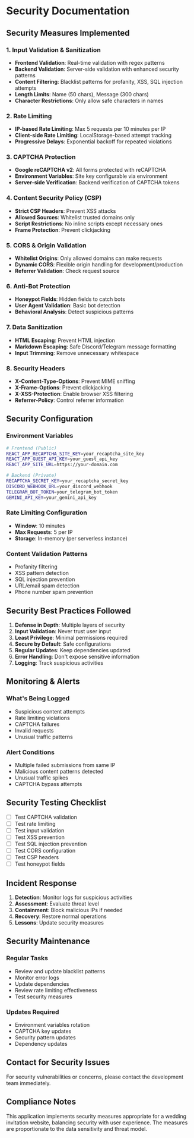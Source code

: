 # Security Documentation

## Security Measures Implemented

### 1. Input Validation & Sanitization
- **Frontend Validation**: Real-time validation with regex patterns
- **Backend Validation**: Server-side validation with enhanced security patterns
- **Content Filtering**: Blacklist patterns for profanity, XSS, SQL injection attempts
- **Length Limits**: Name (50 chars), Message (300 chars)
- **Character Restrictions**: Only allow safe characters in names

### 2. Rate Limiting
- **IP-based Rate Limiting**: Max 5 requests per 10 minutes per IP
- **Client-side Rate Limiting**: LocalStorage-based attempt tracking
- **Progressive Delays**: Exponential backoff for repeated violations

### 3. CAPTCHA Protection
- **Google reCAPTCHA v2**: All forms protected with reCAPTCHA
- **Environment Variables**: Site key configurable via environment
- **Server-side Verification**: Backend verification of CAPTCHA tokens

### 4. Content Security Policy (CSP)
- **Strict CSP Headers**: Prevent XSS attacks
- **Allowed Sources**: Whitelist trusted domains only
- **Script Restrictions**: No inline scripts except necessary ones
- **Frame Protection**: Prevent clickjacking

### 5. CORS & Origin Validation
- **Whitelist Origins**: Only allowed domains can make requests
- **Dynamic CORS**: Flexible origin handling for development/production
- **Referrer Validation**: Check request source

### 6. Anti-Bot Protection
- **Honeypot Fields**: Hidden fields to catch bots
- **User Agent Validation**: Basic bot detection
- **Behavioral Analysis**: Detect suspicious patterns

### 7. Data Sanitization
- **HTML Escaping**: Prevent HTML injection
- **Markdown Escaping**: Safe Discord/Telegram message formatting
- **Input Trimming**: Remove unnecessary whitespace

### 8. Security Headers
- **X-Content-Type-Options**: Prevent MIME sniffing
- **X-Frame-Options**: Prevent clickjacking
- **X-XSS-Protection**: Enable browser XSS filtering
- **Referrer-Policy**: Control referrer information

## Security Configuration

### Environment Variables
```bash
# Frontend (Public)
REACT_APP_RECAPTCHA_SITE_KEY=your_recaptcha_site_key
REACT_APP_GUEST_API_KEY=your_guest_api_key
REACT_APP_SITE_URL=https://your-domain.com

# Backend (Private)
RECAPTCHA_SECRET_KEY=your_recaptcha_secret_key
DISCORD_WEBHOOK_URL=your_discord_webhook
TELEGRAM_BOT_TOKEN=your_telegram_bot_token
GEMINI_API_KEY=your_gemini_api_key
```

### Rate Limiting Configuration
- **Window**: 10 minutes
- **Max Requests**: 5 per IP
- **Storage**: In-memory (per serverless instance)

### Content Validation Patterns
- Profanity filtering
- XSS pattern detection
- SQL injection prevention
- URL/email spam detection
- Phone number spam prevention

## Security Best Practices Followed

1. **Defense in Depth**: Multiple layers of security
2. **Input Validation**: Never trust user input
3. **Least Privilege**: Minimal permissions required
4. **Secure by Default**: Safe configurations
5. **Regular Updates**: Keep dependencies updated
6. **Error Handling**: Don't expose sensitive information
7. **Logging**: Track suspicious activities

## Monitoring & Alerts

### What's Being Logged
- Suspicious content attempts
- Rate limiting violations
- CAPTCHA failures
- Invalid requests
- Unusual traffic patterns

### Alert Conditions
- Multiple failed submissions from same IP
- Malicious content patterns detected
- Unusual traffic spikes
- CAPTCHA bypass attempts

## Security Testing Checklist

- [ ] Test CAPTCHA validation
- [ ] Test rate limiting
- [ ] Test input validation
- [ ] Test XSS prevention
- [ ] Test SQL injection prevention
- [ ] Test CORS configuration
- [ ] Test CSP headers
- [ ] Test honeypot fields

## Incident Response

1. **Detection**: Monitor logs for suspicious activities
2. **Assessment**: Evaluate threat level
3. **Containment**: Block malicious IPs if needed
4. **Recovery**: Restore normal operations
5. **Lessons**: Update security measures

## Security Maintenance

### Regular Tasks
- Review and update blacklist patterns
- Monitor error logs
- Update dependencies
- Review rate limiting effectiveness
- Test security measures

### Updates Required
- Environment variables rotation
- CAPTCHA key updates
- Security pattern updates
- Dependency updates

## Contact for Security Issues

For security vulnerabilities or concerns, please contact the development team immediately.

## Compliance Notes

This application implements security measures appropriate for a wedding invitation website, balancing security with user experience. The measures are proportionate to the data sensitivity and threat model.
